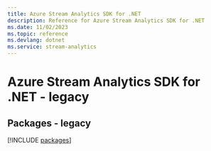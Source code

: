 ```yaml
---
title: Azure Stream Analytics SDK for .NET
description: Reference for Azure Stream Analytics SDK for .NET
ms.date: 11/02/2023
ms.topic: reference
ms.devlang: dotnet
ms.service: stream-analytics
---
```

# Azure Stream Analytics SDK for .NET - legacy
## Packages - legacy
[!INCLUDE [packages](stream-analytics-index.md)]